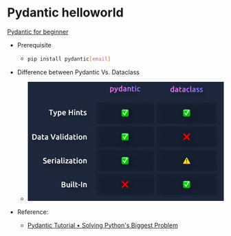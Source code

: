 # Pydantic helloworld

[Pydantic for beginner](https://docs.pydantic.dev/latest/)

- Prerequisite

  - ```bash
    pip install pydantic[email]
    ```

- Difference between Pydantic Vs. Dataclass

  - ![Pydantic Vs. Dataclass](/img/Pydantic_vs_DataClass.png)

- Reference:
  - [Pydantic Tutorial • Solving Python's Biggest Problem](https://www.youtube.com/watch?v=XIdQ6gO3Anc)

